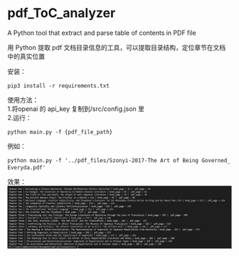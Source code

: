# pdf_ToC_analyzer
A Python tool that extract and parse table of contents in PDF file

用 Python 提取 pdf 文档目录信息的工具，可以提取目录结构，定位章节在文档中的真实位置

安装：  
```
pip3 install -r requirements.txt
```

使用方法：  
1.将openai 的 api_key 复制到/src/config.json 里  
2.运行：  
```
python main.py -f {pdf_file_path}
```
例如：
```
python main.py -f '../pdf_files/Szonyi-2017-The Art of Being Governed_ Everyda.pdf'
```

效果：
![alt text](https://github.com/lusixing2/pdf_ToC_analyzer/blob/main/imgs/ToC_Analyzer_screenshot1.jpg?raw=true)
